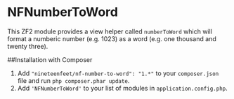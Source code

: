 NFNumberToWord
==============

This ZF2 module provides a view helper called `numberToWord` which will
format a numberic number (e.g. 1023) as a word (e.g. one thousand and twenty three).


##Installation with Composer

1. Add `"nineteenfeet/nf-number-to-word": "1.*"` to your `composer.json` file and run `php composer.phar update`.
2. Add `'NFNumberToWord'` to your list of modules in `application.config.php`.



